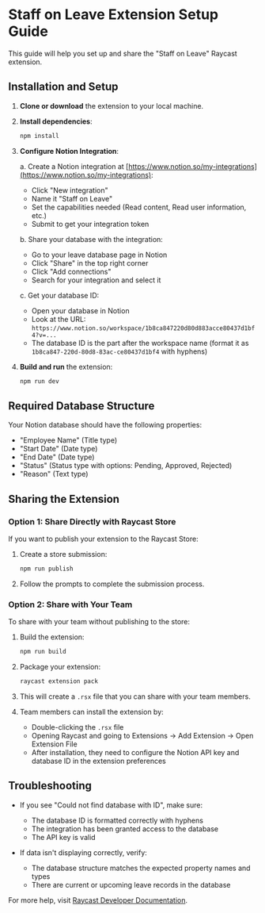 # Staff on Leave Extension Setup Guide

This guide will help you set up and share the "Staff on Leave" Raycast extension.

## Installation and Setup

1. **Clone or download** the extension to your local machine.

2. **Install dependencies**:
   ```bash
   npm install
   ```

3. **Configure Notion Integration**:

   a. Create a Notion integration at [https://www.notion.so/my-integrations](https://www.notion.so/my-integrations):
      - Click "New integration"
      - Name it "Staff on Leave"
      - Set the capabilities needed (Read content, Read user information, etc.)
      - Submit to get your integration token

   b. Share your database with the integration:
      - Go to your leave database page in Notion
      - Click "Share" in the top right corner
      - Click "Add connections"
      - Search for your integration and select it

   c. Get your database ID:
      - Open your database in Notion
      - Look at the URL: `https://www.notion.so/workspace/1b8ca847220d80d883acce80437d1bf4?v=...`
      - The database ID is the part after the workspace name (format it as `1b8ca847-220d-80d8-83ac-ce80437d1bf4` with hyphens)

4. **Build and run** the extension:
   ```bash
   npm run dev
   ```

## Required Database Structure

Your Notion database should have the following properties:
- "Employee Name" (Title type)
- "Start Date" (Date type)
- "End Date" (Date type)
- "Status" (Status type with options: Pending, Approved, Rejected)
- "Reason" (Text type)

## Sharing the Extension

### Option 1: Share Directly with Raycast Store

If you want to publish your extension to the Raycast Store:

1. Create a store submission:
   ```bash
   npm run publish
   ```

2. Follow the prompts to complete the submission process.

### Option 2: Share with Your Team

To share with your team without publishing to the store:

1. Build the extension:
   ```bash
   npm run build
   ```

2. Package your extension:
   ```bash
   raycast extension pack
   ```

3. This will create a `.rsx` file that you can share with your team members.

4. Team members can install the extension by:
   - Double-clicking the `.rsx` file
   - Opening Raycast and going to Extensions → Add Extension → Open Extension File
   - After installation, they need to configure the Notion API key and database ID in the extension preferences

## Troubleshooting

- If you see "Could not find database with ID", make sure:
  - The database ID is formatted correctly with hyphens
  - The integration has been granted access to the database
  - The API key is valid

- If data isn't displaying correctly, verify:
  - The database structure matches the expected property names and types
  - There are current or upcoming leave records in the database

For more help, visit [Raycast Developer Documentation](https://developers.raycast.com/).